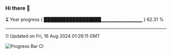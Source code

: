 ### Hi there 👋

⏳ Year progress { ██████████████████▁▁▁▁▁▁▁▁▁▁▁▁ } 62.31 %

---

⏰ Updated on Fri, 16 Aug 2024 01:26:11 GMT

![Progress Bar CI](https://github.com/ZhaoGui/ZhaoGui/workflows/Progress%20Bar%20CI/badge.svg)
